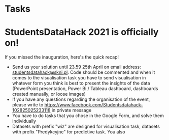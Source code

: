 # Tasks

# StudentsDataHack 2021 is officially on!

If you missed the inauguration, here's the quick recap!

- Send us your solution until 23.59 25th April on email address: studentsdatahack@skni.pl. Code should be commented and when it comes to the visualisation task you have to send visualisation in whatever form you think is best to present the insights of the data (PowerPoint presentation, Power Bi / Tableau dashboard, dashboards created manually, or loose images)
- If you have any questions regarding the organisation of the event, please write to https://www.facebook.com/Studentsdatahack-102825025233118 in private message
- You have to do tasks that you chose in the Google Form, and solve them individually
- Datasets with prefix "wiz" are designed for visualisation task, datasets with prefix "Predykcyjne" for predictive task. You also 


